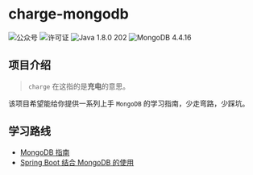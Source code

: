 # charge-mongodb

![公众号](https://img.shields.io/badge/公众号-CodeArtist9-blue.svg)
![许可证](https://img.shields.io/badge/许可证-MIT-orange.svg)
![Java 1.8.0 202](https://img.shields.io/badge/Java-1.8.0_202-yellow.svg)
![MongoDB 4.4.16](https://img.shields.io/badge/MongoDB-4.4.16-brightgreen.svg)

## 项目介绍

> `charge` 在这指的是**充电**的意思。

该项目希望能给你提供一系列上手 `MongoDB` 的学习指南，少走弯路，少踩坑。

## 学习路线

- [MongoDB 指南](https://github.com/xiongbw/mongodb-guide)
- [Spring Boot 结合 MongoDB 的使用](https://github.com/xiongbw/charge-mongodb)
